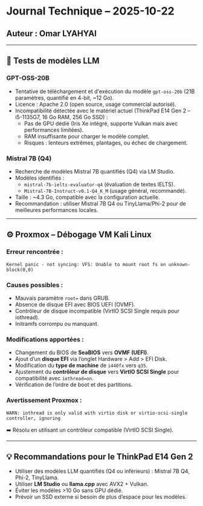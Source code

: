 
# Journal Technique – 2025-10-22

## Auteur : Omar LYAHYAI

---

## 🔧 Tests de modèles LLM

### GPT-OSS-20B
- Tentative de téléchargement et d'exécution du modèle `gpt-oss-20b` (21B paramètres, quantifié en 4-bit, ~12 Go).
- Licence : Apache 2.0 (open source, usage commercial autorisé).
- Incompatibilité détectée avec le matériel actuel (ThinkPad E14 Gen 2 – i5-1135G7, 16 Go RAM, 256 Go SSD) :
  - Pas de GPU dédié (Iris Xe intégré, supporte Vulkan mais avec performances limitées).
  - RAM insuffisante pour charger le modèle complet.
  - Risques : lenteurs extrêmes, plantages, ou échec de chargement.

### Mistral 7B (Q4)
- Recherche de modèles Mistral 7B quantifiés (Q4) via LM Studio.
- Modèles identifiés :
  - `mistral-7b-ielts-evaluator-q4` (évaluation de textes IELTS).
  - `Mistral-7B-Instruct-v0.1-Q4_K_M` (usage général, recommandé).
- Taille : ~4.3 Go, compatible avec la configuration actuelle.
- Recommandation : utiliser Mistral 7B Q4 ou TinyLlama/Phi-2 pour de meilleures performances locales.

---

## ⚙️ Proxmox – Débogage VM Kali Linux

### Erreur rencontrée :
```
Kernel panic - not syncing: VFS: Unable to mount root fs on unknown-block(0,0)
```

### Causes possibles :
- Mauvais paramètre `root=` dans GRUB.
- Absence de disque EFI avec BIOS UEFI (OVMF).
- Contrôleur de disque incompatible (VirtIO SCSI Single requis pour iothread).
- Initramfs corrompu ou manquant.

### Modifications apportées :
- Changement du BIOS de **SeaBIOS** vers **OVMF (UEFI)**.
- Ajout d’un **disque EFI** via l’onglet Hardware > Add > EFI Disk.
- Modification du **type de machine** de `i440fx` vers `q35`.
- Ajustement du **contrôleur de disque** vers **VirtIO SCSI Single** pour compatibilité avec `iothread=on`.
- Vérification de l’ordre de boot et des partitions.

### Avertissement Proxmox :
```
WARN: iothread is only valid with virtio disk or virtio-scsi-single controller, ignoring
```
➡️ Résolu en utilisant un contrôleur compatible (VirtIO SCSI Single).

---

## 💡 Recommandations pour le ThinkPad E14 Gen 2
- Utiliser des modèles LLM quantifiés (Q4 ou inférieurs) : Mistral 7B Q4, Phi-2, TinyLlama.
- Utiliser **LM Studio** ou **llama.cpp** avec AVX2 + Vulkan.
- Éviter les modèles >10 Go sans GPU dédié.
- Prévoir un SSD externe si besoin de plus d’espace pour les modèles.

